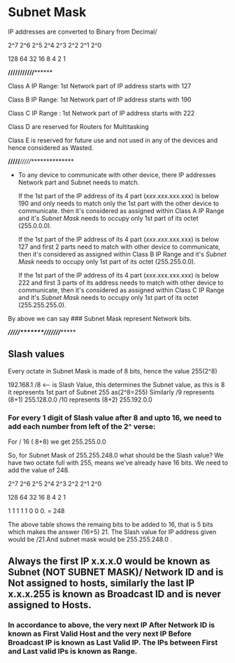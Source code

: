 # Subnet Mask

IP addresses are converted to Binary from Decimal/


 2^7	2^6	2^5	2^4	2^3	2^2	2^1    2^0

128	64		32		16		8		4		2         1

************/////********//////**********

Class A IP Range: 1st Network part of IP address starts with 127

Class B IP Range: 1st Network part of IP address starts with 190

Class C IP Range : 1st Network part of IP address starts with 222

Class D are reserved for Routers for Multitasking

Class E is reserved for future use and not used in any of the devices and hence considered as Wasted.

********/////*********/////***************

- To any device to communicate with other device, there IP addresses Network part and Subnet needs to match.

	If the 1st part of the IP address of its 4 part (*xxx*.xxx.xxx.xxx) is 	below 190 and only needs to match only the 1st part with the other device 	to communicate. then it's considered as assigned within Class A IP Range 	and 	it's *Subnet Mask* needs to occupy only 1st part of its octet (255.0.0.0).

	If the 1st part of the IP address of its 4 part (*xxx*.*xxx*.xxx.xxx) is 	below 127 and first 2 parts need to match with other device to communicate, then it's 	considered as assigned within Class B IP Range and 	it's *Subnet Mask* needs to occupy only 1st part of its octet (255.255.0.0).
	
	If the 1st part of the IP address of its 4 part (*xxx*.xxx.xxx.xxx) is 	below 222 and first 3 parts of its address needs to match with other 	device to communicate, then it's considered as assigned within Class C IP 	Range and 	it's *Subnet Mask* needs to occupy only 1st part of its octet (255.255.255.0).


By above we can say ### Subnet Mask represent Network bits.


********/////*******/////*****//********


## Slash values

Every octate in Subnet Mask is made of 8 bits, hence the value 255(2^8)

192.168.1 /8 	<-- is Slash Value, this determines the Subnet value, as this is 8 it represents 1st part of Subnet 255 as(2^8=255)
Similarly /9 represents (8+1) 255.128.0.0
/10 represents (8+2) 255.192.0.0


### For every 1 digit of Slash value after 8 and upto 16, we need to add each number from left of the 2^ verse:

For / 16 ( 8+8) we get 255.255.0.0

So, for Subnet Mask of 255.255.248.0 what should be the Slash value?
We have two octate full with 255, means we've already have 16 bits. We need to add the value of 248.

2^7	2^6	2^5	2^4	2^3	2^2	2^1    2^0

128	64		32		16		8		4		2         1

1		1		1		1		1		0	      0         0.    =  248

The above table shows the remaing bits to be added to 16, that is 5 bits which makes the answer (16+5)  21. The Slash value for IP address given would be /21.And subnet mask would be 255.255.248.0 .

## Always the first IP x.x.x.0 would be known as Subnet (NOT SUBNET MASK)/ Network ID and is Not assigned to hosts, similarly the last IP x.x.x.255 is known as Broadcast ID and is never assigned to Hosts.
### In accordance to above, the very next IP After Network ID is known as First Valid Host and the very next IP Before Broadcast IP is known as Last Valid IP. The IPs between First and Last valid IPs is known as Range.



